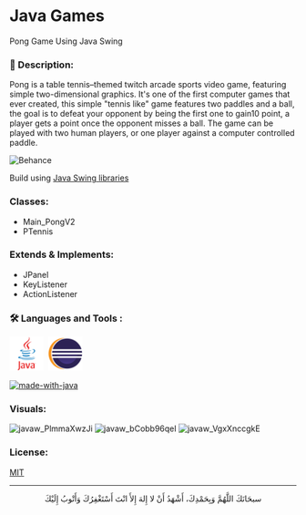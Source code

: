 # Java Games


Pong Game Using Java Swing

### 📝 Description: 
  Pong is a table tennis–themed twitch arcade sports video game, featuring simple two-dimensional graphics.
It's one of the first computer games that ever created, this simple "tennis like" game features two paddles and a ball, the goal is to defeat your opponent by being the first one to gain10 point, a player gets a point once the opponent misses a ball. The game can be played with two human players, or one player against a computer controlled paddle.

![Behance](https://img.shields.io/badge/Version-V1.0.0-1769ff?style=for-the-badge&logo=&logoColor=white)

Build using [Java Swing libraries](https://docs.oracle.com/javase/7/docs/api/javax/swing/package-summary.html)

### Classes:
* Main_PongV2
* PTennis

### Extends & Implements: 
* JPanel
* KeyListener
* ActionListener

### 🛠️ Languages and Tools :
<div>
  <img src="https://github.com/devicons/devicon/blob/master/icons/java/java-original-wordmark.svg" title="Java" alt="Java" width="60" height="60"/>&nbsp;
  <img src="https://github.com/devicons/devicon/blob/master/icons/eclipse/eclipse-original.svg" title="Eclipse" **alt="Eclipse" width="60" height="60"/>
</div>

[![made-with-java](https://img.shields.io/badge/Made%20with-Java%20Swing-1f425f.svg)](https://www.java.com)
  
### Visuals:
![javaw_PlmmaXwzJi](https://github.com/AbikoAzh/Java-Swing-Games-Pong/assets/165510364/82318e79-e459-43b5-9f26-1cea68f59a61)
![javaw_bCobb96qeI](https://github.com/AbikoAzh/Java-Swing-Games-Pong/assets/165510364/f15a6fa1-2d03-4fa2-9176-877c54fe44eb)
![javaw_VgxXnccgkE](https://github.com/AbikoAzh/Java-Swing-Games-Pong/assets/165510364/d4696f1a-0847-4ed1-9fd3-5f54855c9101)

### License:
[MIT](https://choosealicense.com/licenses/mit/)

---
<div align="center">
    سبحَانَكَ اللَّهُمَّ وَبِحَمْدِكَ، أَشْهَدُ أَنْ لا إِلهَ إِلأَ انْتَ أَسْتَغْفِرُكَ وَأَتْوبُ إِلَيْكَ
</div>

